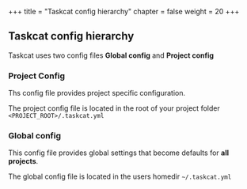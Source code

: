 +++
title = "Taskcat config hierarchy"
chapter = false
weight = 20
+++



## Taskcat config hierarchy 

Taskcat uses two config files **Global config**  and **Project config**

### Project Config
Ths config file provides project specific configuration.

The project config file is located in the root of your project folder `<PROJECT_ROOT>/.taskcat.yml` 

### Global config
This config file  provides global settings that become defaults for **all projects**.

The global config file is located in the users homedir  `~/.taskcat.yml` 
